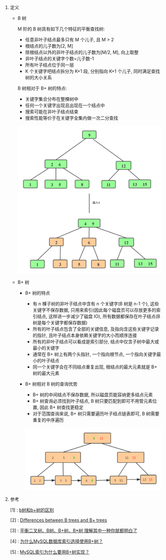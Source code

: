 1. 定义

   - B 树

     M 阶的 B 树具有如下几个特征的平衡查找树:

     - 任意非叶子结点最多只有 M 个儿子, 且 M > 2
     - 根结点的儿子数为[2, M]
     - 除根结点以外的非叶子结点的儿子数为[M/2, M], 向上取整
     - 非叶子结点的关键字个数=儿子数-1
     - 所有叶子结点位于同一层
     - K 个关键字吧结点拆分为 K+1 段, 分别指向 K+1 个儿子, 同时满足查找树的大小关系

     B 树相对于 B+ 树的特点:

     - 关键字集合分布在整棵树中
     - 任何一个关键字出现且出现在一个结点中
     - 搜索可能在非叶子结点结束
     - 搜索性能等价于在关键字全集内做一次二分查找

     

     ![](../../interview/asserts/B-Tree.png)

   - B+ 树

     - B+ 树的特点

       - 有 n 棵子树的非叶子结点中含有 n 个关键字(B 树是 n-1 个),  这些关键字不保存数据, 只用来索引(因此每个磁盘页可以存放更多的索引结点, 这样进一步减少了磁盘 IO), 所有数据都保存在叶子结点(B 树是每个关键字都保存数据)
       - 所有的叶子结点包含了全部的关键信息, 及指向含这些关键字记录的指针, 且叶子结点本身依赖关键字的大小而顺序连接
       - 所有的非叶子结点可以看成是索引部分, 结点中仅含子树中最大或最小的关键字
       - 通常在 B+ 树上有两个头指针, 一个指向根节点, 一个指向关键字最小的叶子结点
       - 同一个关键字会在不同结点重复出现, 根结点的最大元素就是 B+ 树的最大元素

     - B+ 树相对 B 树的查询优势

       - B+ 树的中间结点不保存数据, 所以磁盘页能容纳更多结点元素
       - B+ 树查询必须找到叶子结点, B 树只要匹配到即可不用管元素位置, 因此 B+ 树查找更稳定
       - 对于范围查询来说, B+ 树只需要遍历叶子结点链表即可, B 树需要重复的中序遍历

       ![](../../interview/asserts/B-Plus-Tree.png)

2. 参考

   [1] : [b树和b+树的区别](<https://blog.csdn.net/login_sonata/article/details/75268075>)

   [2] : [Differences between B trees and B+ trees](https://stackoverflow.com/questions/870218/differences-between-b-trees-and-b-trees)

   [3] : [平衡二叉树、B树、B+树、B*树 理解其中一种你就都明白了](<https://zhuanlan.zhihu.com/p/27700617>)

   [4] : [为什么MySQL数据库索引选择使用B+树？](<https://blog.csdn.net/xlgen157387/article/details/79450295>)

   [5] : [MySQL索引为什么要用B+树实现？](<https://juejin.im/entry/5bc1ea0a5188255c2f424209>)